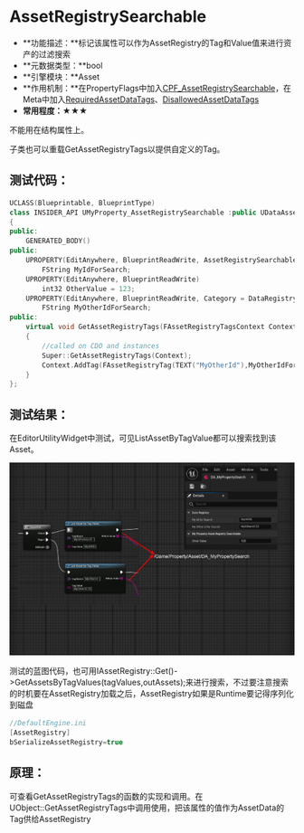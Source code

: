 # AssetRegistrySearchable

- **功能描述：**标记该属性可以作为AssetRegistry的Tag和Value值来进行资产的过滤搜索
- **元数据类型：**bool
- **引擎模块：**Asset
- **作用机制：**在PropertyFlags中加入[CPF_AssetRegistrySearchable](../../../../Flags/EPropertyFlags/CPF_AssetRegistrySearchable.md)，在Meta中加入[RequiredAssetDataTags](../../../../Meta/Asset/RequiredAssetDataTags/RequiredAssetDataTags.md)、[DisallowedAssetDataTags](../../../../Meta/Asset/DisallowedAssetDataTags.md)
- **常用程度：**★★★

不能用在结构属性上。

子类也可以重载GetAssetRegistryTags以提供自定义的Tag。

## 测试代码：

```cpp
UCLASS(Blueprintable, BlueprintType)
class INSIDER_API UMyProperty_AssetRegistrySearchable :public UDataAsset
{
public:
	GENERATED_BODY()
public:
	UPROPERTY(EditAnywhere, BlueprintReadWrite, AssetRegistrySearchable, Category = DataRegistry)
		FString MyIdForSearch;
	UPROPERTY(EditAnywhere, BlueprintReadWrite)
		int32 OtherValue = 123;
	UPROPERTY(EditAnywhere, BlueprintReadWrite, Category = DataRegistry)
		FString MyOtherIdForSearch;
public:
	virtual void GetAssetRegistryTags(FAssetRegistryTagsContext Context) const override
	{
		//called on CDO and instances
		Super::GetAssetRegistryTags(Context);
		Context.AddTag(FAssetRegistryTag(TEXT("MyOtherId"),MyOtherIdForSearch, UObject::FAssetRegistryTag::TT_Alphabetical));
	}
};

```

## 测试结果：

在EditorUtilityWidget中测试，可见ListAssetByTagValue都可以搜索找到该Asset。

![Untitled](Untitled.png)

测试的蓝图代码，也可用IAssetRegistry::Get()->GetAssetsByTagValues(tagValues,outAssets);来进行搜索，不过要注意搜索的时机要在AssetRegistry加载之后，AssetRegistry如果是Runtime要记得序列化到磁盘

```cpp
//DefaultEngine.ini
[AssetRegistry]
bSerializeAssetRegistry=true
```

## 原理：

可查看GetAssetRegistryTags的函数的实现和调用。在UObject::GetAssetRegistryTags中调用使用，把该属性的值作为AssetData的Tag供给AssetRegistry